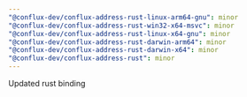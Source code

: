 ```yaml
---
"@conflux-dev/conflux-address-rust-linux-arm64-gnu": minor
"@conflux-dev/conflux-address-rust-win32-x64-msvc": minor
"@conflux-dev/conflux-address-rust-linux-x64-gnu": minor
"@conflux-dev/conflux-address-rust-darwin-arm64": minor
"@conflux-dev/conflux-address-rust-darwin-x64": minor
"@conflux-dev/conflux-address-rust": minor
---
```


Updated rust binding
